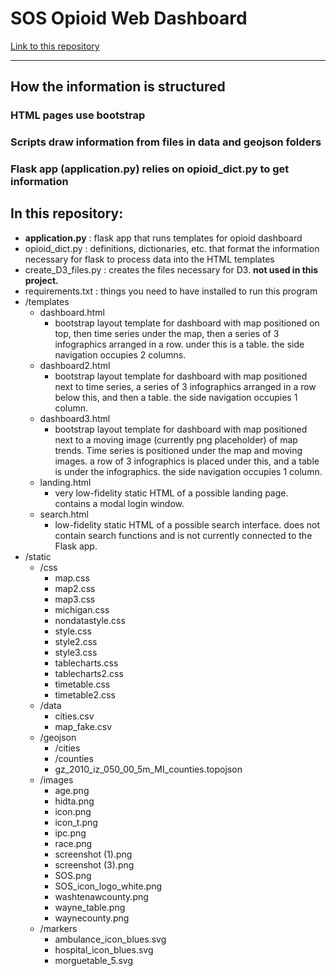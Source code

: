 # SOS Opioid Web Dashboard

[Link to this repository](https://github.com/choisteph/SOSFlaskDashboard)

---
## How the information is structured
### HTML pages use bootstrap
### Scripts draw information from files in data and geojson folders
### Flask app (application.py) relies on opioid_dict.py to get information


## In this repository:
- **application.py** : flask app that runs templates for opioid dashboard
- opioid_dict.py : definitions, dictionaries, etc. that format the information necessary for flask to process data into the HTML templates
- create_D3_files.py : creates the files necessary for D3. **not used in this project.**
- requirements.txt : things you need to have installed to run this program
- /templates
    - dashboard.html
        - bootstrap layout template for dashboard with map positioned on top, then time series under the map, then a series of 3 infographics arranged in a row. under this is a table. the side navigation occupies 2 columns.
    - dashboard2.html
        - bootstrap layout template for dashboard with map positioned next to time series, a series of 3 infographics arranged in a row below this, and then a table. the side navigation occupies 1 column.
    - dashboard3.html
        - bootstrap layout template for dashboard with map positioned next to a moving image (currently png placeholder) of map trends. Time series is positioned under the map and moving images. a row of 3 infographics is placed under this, and a table is under the infographics. the side navigation occupies 1 column.
    - landing.html
        - very low-fidelity static HTML of a possible landing page. contains a modal login window.
    - search.html
        - low-fidelity static HTML of a possible search interface. does not contain search functions and is not currently connected to the Flask app.
- /static
    - /css
        - map.css
        - map2.css
        - map3.css
        - michigan.css
        - nondatastyle.css
        - style.css
        - style2.css
        - style3.css
        - tablecharts.css
        - tablecharts2.css
        - timetable.css
        - timetable2.css
    - /data
        - cities.csv
        - map_fake.csv
    - /geojson
        - /cities
        - /counties
        - gz_2010_iz_050_00_5m_MI_counties.topojson
    - /images
        - age.png
        - hidta.png
        - icon.png
        - icon_t.png
        - ipc.png
        - race.png
        - screenshot (1).png
        - screenshot (3).png
        - SOS.png
        - SOS_icon_logo_white.png
        - washtenawcounty.png
        - wayne_table.png
        - waynecounty.png
    - /markers
        - ambulance_icon_blues.svg
        - hospital_icon_blues.svg
        - morguetable_5.svg

